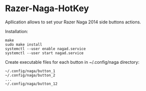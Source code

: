 # Razer-Naga-HotKey
Apllication allows to set your Razer Naga 2014 side buttons actions.

Installation:
```
make
sudo make install
systemctl --user enable nagad.service
systemctl --user start nagad.service
```

Create executable files for each button in ~/.config/naga directory:
```
~/.config/naga/button_1
~/.config/naga/button_2
...
~/.config/naga/button_12
```
